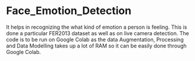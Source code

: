 # Face_Emotion_Detection
 
It helps in recognizing the what kind of emotion a person is feeling. This is done a particular FER2013 dataset as well as on live camera detection.
The code is to be run on Google Colab as the data Augmentation, Processing and Data Modelling takes up a lot of RAM so it can be easily done through Google Colab.
